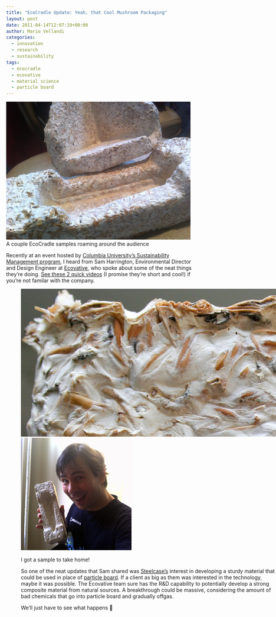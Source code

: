```yaml
---
title: "EcoCradle Update: Yeah, that Cool Mushroom Packaging"
layout: post
date: 2011-04-14T12:07:19+00:00
author: Mario Vellandi
categories:
  - innovation
  - research
  - sustainability
tags:
  - ecocradle
  - ecovative
  - material science
  - particle board
---
```

<img src="/images/2011/ecocradle-foam-1.jpg" />
A couple EcoCradle samples roaming around the audience

Recently at an event hosted by [Columbia University&#8217;s Sustainability Management program](http://ce.columbia.edu/Sustainability-Management), I heard from Sam Harrington, Environmental Director and Design Engineer at [Ecovative](http://www.ecovativedesign.com/), who spoke about some of the neat things they&#8217;re doing. [See these 2 quick videos](../sustainable-insulation-building-materials-ecovative-innovation/) (I promise they&#8217;re short and cool!) if you&#8217;re not familar with the company.<figure id="attachment_6780" style="width: 700px" class="wp-caption alignnone">

<img src="/images/2011/ecocradle-closeup.jpg" />
<img src="/images/2011/mushroom-package-mario.jpg" />

I got a sample to take home!

So one of the neat updates that Sam shared was [Steelcase&#8217;s](http://www.steelcase.com/) interest in developing a sturdy material that could be used in place of [particle board](http://en.wikipedia.org/wiki/Particle_board). If a client as big as them was interested in the technology, maybe it was possible. The Ecovative team sure has the R&D capability to potentially develop a strong composite material from natural sources. A breakthrough could be massive, considering the amount of bad chemicals that go into particle board and gradually offgas.

We&#8217;ll just have to see what happens 🙂
